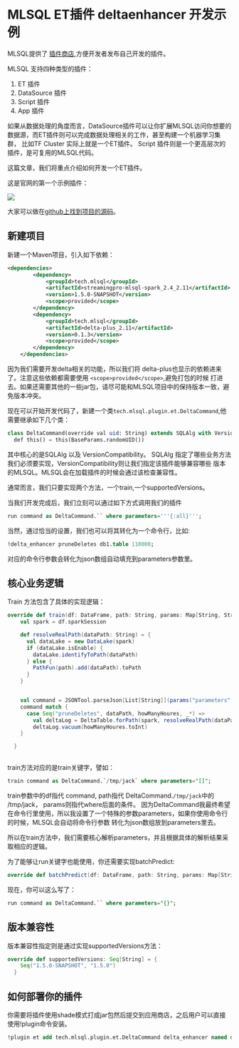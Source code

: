 # MLSQL ET插件 deltaenhancer 开发示例

MLSQL提供了 [插件商店](https://docs.mlsql.tech/zh/plugins/),方便开发者发布自己开发的插件。

MLSQL 支持四种类型的插件：

1. ET 插件
2. DataSource 插件
3. Script 插件
4. App 插件


如果从数据处理的角度而言，DataSource插件可以让你扩展MLSQL访问你想要的数据源，而ET插件则可以完成数据处理相关的工作，甚至构建一个机器学习集群，
比如TF Cluster 实际上就是一个ET插件。 Script 插件则是一个更高层次的插件，是可复用的MLSQL代码。

这篇文章，我们将重点介绍如何开发一个ET插件。


这是官网的第一个示例插件：

![](http://docs.mlsql.tech/upload_images/WX20190914-161623@2x.png)

大家可以做在[github上找到项目的源码](https://github.com/allwefantasy/deltaehancer)。

## 新建项目

新建一个Maven项目，引入如下依赖：


```xml
<dependencies>
        <dependency>
            <groupId>tech.mlsql</groupId>
            <artifactId>streamingpro-mlsql-spark_2.4_2.11</artifactId>
            <version>1.5.0-SNAPSHOT</version>
            <scope>provided</scope>
        </dependency>
        <dependency>
            <groupId>tech.mlsql</groupId>
            <artifactId>delta-plus_2.11</artifactId>
            <version>0.1.3</version>
            <scope>provided</scope>
        </dependency>
    </dependencies>
```

因为我们需要开发delta相关的功能，所以我们将 delta-plus也显示的依赖进来了。注意这些依赖都需要使用 `<scope>provided</scope>`,避免打包的时候
打进去。如果还需要其他的一些jar包，请尽可能和MLSQL项目中的保持版本一致，避免版本冲突。


现在可以开始开发代码了，新建一个类`tech.mlsql.plugin.et.DeltaCommand`,他需要继承如下几个类：

```sql
class DeltaCommand(override val uid: String) extends SQLAlg with VersionCompatibility with Functions with WowParams {
  def this() = this(BaseParams.randomUID())
```

其中核心的是SQLAlg 以及 VersionCompatibility。
SQLAlg 指定了哪些业务方法我们必须要实现，VersionCompatibility则让我们指定该插件能够兼容哪些
版本的MLSQL。MLSQL会在加载插件的时候会通过该检查兼容性。


通常而言，我们只要实现两个方法，一个train,一个supportedVersions。

当我们开发完成后，我们立刻可以通过如下方式调用我们的插件

```sql
run command as DeltaCommand.`` where parameters='''{:all}''';
```

当然，通过恰当的设置，我们也可以将其转化为一个命令行，比如:

```sql
!delta_enhancer pruneDeletes db1.table 110000;
```

对应的命令行参数会转化为json数组自动填充到parameters参数里。


## 核心业务逻辑

Train 方法包含了具体的实现逻辑：
```scala
override def train(df: DataFrame, path: String, params: Map[String, String]): DataFrame = {
    val spark = df.sparkSession

    def resolveRealPath(dataPath: String) = {
      val dataLake = new DataLake(spark)
      if (dataLake.isEnable) {
        dataLake.identifyToPath(dataPath)
      } else {
        PathFun(path).add(dataPath).toPath
      }
    }


    val command = JSONTool.parseJson[List[String]](params("parameters"))
    command match {
      case Seq("pruneDeletes", dataPath, howManyHoures, _*) =>
        val deltaLog = DeltaTable.forPath(spark, resolveRealPath(dataPath))
        deltaLog.vacuum(howManyHoures.toInt)
    }

  }
    
```


train方法对应的是train关键字，譬如：

```sql
train command as DeltaCommand.`/tmp/jack` where parameters="[]";
```

train参数中的df指代 command,  path指代 DeltaCommand.`/tmp/jack`中的 /tmp/jack， params则指代where后面的条件。
因为DeltaCommand我最终希望在命令行里使用，所以我设置了一个特殊的参数parameters，如果你使用命令行的时候，MLSQL会自动将命令行参数
转化为json数组放到parameters里去。

所以在train方法中，我们需要核心解析parameters，并且根据具体的解析结果采取相应的逻辑。

为了能够让run关键字也能使用，你还需要实现batchPredict:

```scala
override def batchPredict(df: DataFrame, path: String, params: Map[String, String]): DataFrame = train(df, path, params)
```


现在，你可以这么写了：

```sql
run command as DeltaCommand.`` where parameters="{}";
```


## 版本兼容性

版本兼容性指定则是通过实现supportedVersions方法：

```scala
override def supportedVersions: Seq[String] = {
    Seq("1.5.0-SNAPSHOT", "1.5.0")
  }
```


## 如何部署你的插件

你需要将插件使用shade模式打成jar包然后提交到应用商店，之后用户可以直接使用!plugin命令安装。

```sql
!plugin et add tech.mlsql.plugin.et.DeltaCommand delta_enhancer named deltaEnhancer; 
```


 
